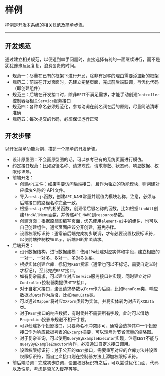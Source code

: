 样例
====

样例是开发本系统的相关规范及简单步骤。

---

## 开发规范

通过建立相关规范，以便遇到棘手问题时，直接选择有利的一面继续进行，而不是犹犹豫豫反反复复，浪费宝贵的时间。

- 规范一：尽量在已有的框架下进行开发，除非有足够的理由需要添加新的框架
- 规范二：前端在开发页面时，先建立完整页面，完成前后端联调，再优化代码（即创建组件）
- 规范三：后端在开发接口时，除非`REST`不满足需求，才能手动创建`Controller`控制器及相关`Service`服务接口
- 规范四：各种命名必须规范化，参考动词在前名词在后的原则，尽量简洁清晰准确
- 规范五：每次提交的代码，必须保证运行正常

## 开发步骤

以开发菜单功能为例，描述一个简单的开发步骤。

- 设计原型图：不会画原型图的话，可以参考已有的系统页面进行模仿。
- 约定接口规范：比如路径名称、请求方式、请求参数、状态码、响应数据、权限标识等。
- 前端开发：
   - 创建`API`文件：如果需要访问后端接口，且作为独立的功能模块，则创建对应模块名称的 API 文件。
   - 导入`rest.js`函数，创建`API_NAME`常量并赋值为模块名称，注意，必须与后端接口的路径名称完全一致。
   - 根据`rest.js`中的相关函数，创建带后缀名称的函数，比如根据`findAll`创建`findAllMenu`函数，并传递`API_NAME`到`resource`参数。
   - 创建页面：根据原型图编写页面，优先使用`element-ui`中的组件，也可以自己创建组件，通常页面应该分开创建，避免杂糅。
   - 设置权限标识符：通常前后端完成初步联调，才有必要设置权限标识符，以便前端控制按钮显示，后端阻断非法请求。
- 后端开发：
  - 设计数据结构，进行数据建模：使用`JPA`创建对应实体和字段，建立相应的一对一、一对多、多对一、多对多关系。
  - 根据实体创建仓库，标记为`REST`资源（通常也可以不标记，需要自定义时才标记），至此完成`REST`接口。
  - 如有复杂需求，可以建立对应`Service`服务接口并实现，同时建立对应`Controller`控制器类提供`HTTP`接口。
  - 对于自定义接口，建议请求参数以`Form`作为后缀，比如`MenuForm`类，响应数据以`Data`作为后缀，比如`MenuData`类。
  - 可以通过`Mapper`将对应`XXForm`类转为实体，并将实体转为对应的`XXData`类。
  - 对于`REST`接口的响应数据，有时候并不需要所有字段，此时可以借助`Projection`投影来规避不相干字段。
  - 可以创建多个投影接口，只要命名不冲突即可，通常会选择其中一个投影接口作为响应数据列表的`Excerpt`摘要，可以理解为节省流量的缩略图。
  - 对于复杂查询，可以使用`QueryByExampleExecutor`实现，注意`REST`不能与`QueryByExampleExecutor`协作，必须通过自定义接口调用。
  - 设置权限标识符：对于公开的`REST`接口，需要重写对应的仓库方法并设置权限标识符，而自定义接口则在控制器方法上添加权限标识符。
- 前后端联调：完成初步联调，设置权限标识符之后，可以尝试优化页面、代码以及性能，考虑是否加入缓存等等。
